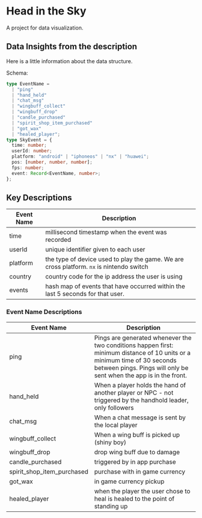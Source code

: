 # **Head in the Sky**

A project for data visualization.

## Data Insights from the description

Here is a little information about the data structure.

Schema:

```ts
type EventName =
  | "ping"
  | "hand_held"
  | "chat_msg"
  | "wingbuff_collect"
  | "wingbuff_drop"
  | "candle_purchased"
  | "spirit_shop_item_purchased"
  | "got_wax"
  | "healed_player";
type SkyEvent = {
  time: number;
  userId: number;
  platform: "android" | "iphoneos" | "nx" | "huawei";
  pos: [number, number, number];
  fps: number;
  event: Record<EventName, number>;
};
```

## Key Descriptions

| Event Name | Description                                                                              |
| ---------- | ---------------------------------------------------------------------------------------- |
| time       | millisecond timestamp when the event was recorded                                                 |
| userId     | unique identifier given to each user                                                     |
| platform   | the type of device used to play the game. We are cross platform. `nx` is nintendo switch |
| country    | country code for the ip address the user is using                                        |
| events     | hash map of events that have occurred within the last 5 seconds for that user.           |


### Event Name Descriptions

| Event Name                 | Description                                                                                                                                                                                     |
| -------------------------- | ----------------------------------------------------------------------------------------------------------------------------------------------------------------------------------------------- |
| ping                       | Pings are generated whenever the two conditions happen first: minimum distance of 10 units or a minimum time of 30 seconds between pings. Pings will only be sent when the app is in the front. |
| hand_held                  | When a player holds the hand of another player or NPC - not triggered by the handhold leader, only followers                                                                                    |
| chat_msg                   | When a chat message is sent by the local player                                                                                                                                                 |
| wingbuff_collect           | When a wing buff is picked up (shiny boy)                                                                                                                                                       |
| wingbuff_drop              | drop wing buff due to damage                                                                                                                                                                    |
| candle_purchased           | triggered by in app purchase                                                                                                                                                                    |
| spirit_shop_item_purchased | purchase with in game currency                                                                                                                                                                  |
| got_wax                    | in game currency pickup                                                                                                                                                                         |
| healed_player              | when the player the user chose to heal is healed to the point of standing up                                                                                                                    |

